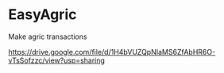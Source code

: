 # EasyAgric
Make agric transactions

https://drive.google.com/file/d/1H4bVUZQpNIaMS6ZfAbHR6O-vTsSofzzc/view?usp=sharing